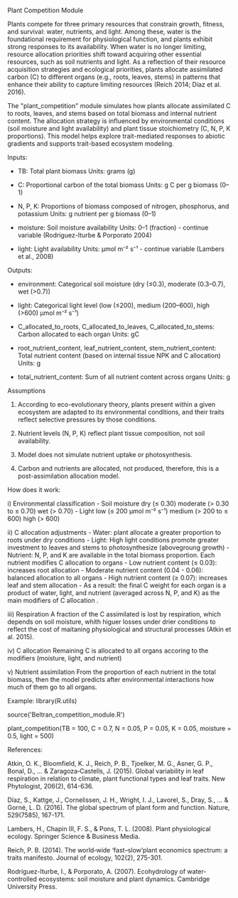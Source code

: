Plant Competition Module

Plants compete for three primary resources that constrain growth, fitness, and survival: water, nutrients, and light. Among these, water is the foundational requirement for physiological function, and plants exhibit strong responses to its availability. When water is no longer limiting, resource allocation priorities shift toward acquiring other essential resources, such as soil nutrients and light. As a reflection of their resource acquisition strategies and ecological priorities, plants allocate assimilated carbon (C) to different organs (e.g., roots, leaves, stems) in patterns that enhance their ability to capture limiting resources (Reich 2014; Díaz et al. 2016).

The "plant_competition" module simulates how plants allocate assimilated C to roots, leaves, and stems based on total biomass and internal nutrient content. The allocation strategy is influenced by environmental conditions (soil moisture and light availability) and plant tissue stoichiometry (C, N, P, K proportions). This model helps explore trait-mediated responses to abiotic gradients and supports trait-based ecosystem modeling.


Inputs:

- TB: Total plant biomass
	Units: grams (g)

- C: Proportional carbon of the total biomass
	Units: 	g C per g biomass (0–1)

- N, P, K: Proportions of biomass composed of nitrogen, phosphorus, and potassium
	Units: g nutrient per g biomass (0–1)

- moisture: Soil moisture availability
	Units: 0–1 (fraction) - continue variable (Rodriguez-Iturbe & Porporato 2004) 

- light: Light availability
	Units: µmol m⁻² s⁻¹ - continue variable (Lambers et al., 2008)

Outputs: 

- environment: Categorical soil moisture (dry (≤0.3), moderate (0.3–0.7), wet (>0.7))

- light: Categorical light level (low (≤200), medium (200–600), high (>600) µmol m⁻² s⁻¹)

- C_allocated_to_roots, C_allocated_to_leaves, C_allocated_to_stems: Carbon allocated to each organ
	Units: gC

- root_nutrient_content, leaf_nutrient_content, stem_nutrient_content: Total nutrient content (based on internal tissue NPK and C allocation)
	Units: g

- total_nutrient_content: Sum of all nutrient content across organs
	Units: g


Assumptions
1) According to eco-evolutionary theory, plants present within a given ecosystem are adapted to its environmental conditions, and their traits reflect selective pressures by those conditions.

2) Nutrient levels (N, P, K) reflect plant tissue composition, not soil availability.

3) Model does not simulate nutrient uptake or photosynthesis.

4) Carbon and nutrients are allocated, not produced, therefore, this is a post-assimilation allocation model.


How does it work:

i) Environmental classification
	- Soil moisture
		dry (≤ 0.30)
		moderate (> 0.30 to ≤ 0.70)
		wet (> 0.70)
	- Light
		low (≤ 200 µmol m⁻² s⁻¹)
		medium (> 200 to ≤ 600)
		high (> 600)

ii) C allocation adjustments 
	- Water: plant allocate a greater proportion to roots under dry conditions 
	- Light: High light conditions promote greater investment to leaves and stems to photosynthesize (abovegroung growth)
	- Nutrient: N, P, and K are available in the total biomass proportion. Each nutrient modifies C allocation to organs
		- Low nutrient content (≤ 0.03): increases root allocation
		- Moderate nutrient content (0.04 - 0.06): balanced allocation to all organs 
		-  High nutrient content (≥ 0.07): increases leaf and stem allocation
			- As a result: the final C weight for each organ is a product of water, light, and nutrient (averaged across N, P, and K) as the main modifiers of C allocation .

iii) Respiration 
A fraction of the C assimilated is lost by respiration, which depends on soil moisture, whith higuer losses under drier conditions to reflect the cost of maitaning physiological and structural processes (Atkin et al. 2015). 

iv) C allocation 
Remaining C is allocated to all organs accoring to the modifiers (moisture, light, and nutrient)

v) Nutrient assimilation
From the proportion of each nutrient in the total biomass, then the model predicts after environmental interactions how much of them go to all organs. 


Example: 
library(R.utils)

source('Beltran_competition_module.R')

plant_competition(TB = 100, C = 0.7, N = 0.05, P = 0.05, K = 0.05, moisture = 0.5, light = 500)


References:

Atkin, O. K., Bloomfield, K. J., Reich, P. B., Tjoelker, M. G., Asner, G. P., Bonal, D., ... & Zaragoza‐Castells, J. (2015). Global variability in leaf respiration in relation to climate, plant functional types and leaf traits. New Phytologist, 206(2), 614-636.

Díaz, S., Kattge, J., Cornelissen, J. H., Wright, I. J., Lavorel, S., Dray, S., ... & Gorné, L. D. (2016). The global spectrum of plant form and function. Nature, 529(7585), 167-171.

Lambers, H., Chapin III, F. S., & Pons, T. L. (2008). Plant physiological ecology. Springer Science & Business Media.

Reich, P. B. (2014). The world‐wide ‘fast–slow’plant economics spectrum: a traits manifesto. Journal of ecology, 102(2), 275-301.

Rodríguez-Iturbe, I., & Porporato, A. (2007). Ecohydrology of water-controlled ecosystems: soil moisture and plant dynamics. Cambridge University Press.

